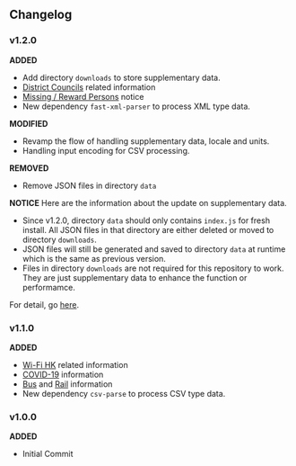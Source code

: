 ## Changelog

### v1.2.0
__ADDED__
- Add directory `downloads` to store supplementary data.
- [District Councils](src/gov/README.md#district-councils-dc) related information
- [Missing / Reward Persons](src/gov/README.md#hong-kong-police-force-hkpf) notice
- New dependency `fast-xml-parser` to process XML type data.

__MODIFIED__
- Revamp the flow of handling supplementary data, locale and units.
- Handling input encoding for CSV processing.

__REMOVED__
- Remove JSON files in directory `data`

__NOTICE__
Here are the information about the update on supplementary data.
- Since v1.2.0, directory `data` should only contains `index.js` for fresh install. All JSON files in that directory are either deleted or moved to directory `downloads`.
- JSON files will still be generated and saved to directory `data` at runtime which is the same as previous version.
- Files in directory `downloads` are not required for this repository to work. They are just supplementary data to enhance the function or performamce.

For detail, go [here](downloads/README.md).

### v1.1.0
__ADDED__
- [Wi-Fi HK](src/gov/README.md#office-of-the-government-chief-information-officer-ogcio) related information
- [COVID-19](src/gov/README.md#department-of-health-dh) information
- [Bus](src/org/README.md#bus-bus) and [Rail](src/org/README.md#rail-rail) information
- New dependency `csv-parse` to process CSV type data.

### v1.0.0
__ADDED__
- Initial Commit